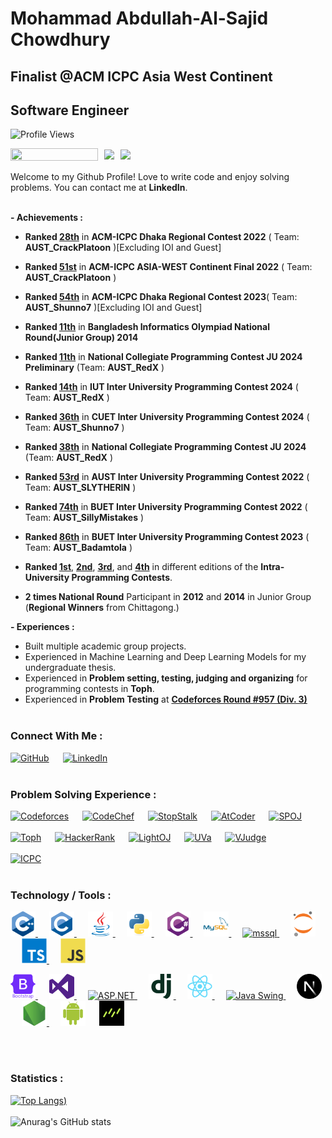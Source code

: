 # Mohammad Abdullah-Al-Sajid Chowdhury
## Finalist @ACM ICPC Asia West Continent 
## Software Engineer

![Profile Views](https://komarev.com/ghpvc/?username=SajidAbdullah729&color=orange)

<p align="left" style="display: flex; gap: 10px; align-items: center;">
  <a href="https://codeforces.com/profile/SajidAbdullah" style="display: inline-block;">
    <img src="https://img.shields.io/badge/Codeforces-1613-0000FF?style=for-the-badge&logo=codeforces" width="140" height="20">
  </a>
  <a href="https://www.codechef.com/users/lawliet11235" style="display: inline-block;">
    <img src="https://cp-logo.vercel.app/codechef/lawliet11235?logo=true">
  </a>
  <a href="https://atcoder.jp/users/Lawliet112358" style="display: inline-block;">
    <img src="https://cp-logo.vercel.app/atcoder/Lawliet112358?logo=true">
  </a>
</p>


Welcome to my Github Profile! Love to write code and enjoy solving problems. You can contact me at **LinkedIn**.
<br></br>

**- Achievements :**

* **Ranked [28th](https://web.archive.org/web/20230531214941/https://algo.codemarshal.org/contests/dhaka-22/standings)** in **ACM-ICPC Dhaka Regional Contest 2022** ( Team: **AUST_CrackPlatoon** )[Excluding IOI and Guest]
* **Ranked [51st](https://icpc.global/regionals/finder/ICPCKolkataKanpur-2023/standings)** in **ACM-ICPC ASIA-WEST Continent Final 2022** ( Team: **AUST_CrackPlatoon** )
* **Ranked [54th](https://icpc.global/regionals/finder/Dhaka-2024/standings)**  in **ACM-ICPC Dhaka Regional Contest 2023**( Team: **AUST_Shunno7** )[Excluding IOI and Guest]
* **Ranked [11th](https://web.archive.org/web/20230405143627/https://algo.codemarshal.org/contests/bio-nr-2014-j)** in **Bangladesh Informatics Olympiad National Round(Junior Group) 2014**
* **Ranked [11th](https://bapsoj.org/contests/ncpc-preliminary-ju-2023/standings)** in **National Collegiate Programming Contest JU 2024 Preliminary** (Team: **AUST_RedX** )  
* **Ranked [14th](https://toph.co/c/iut-11th-national-ict-fest-2024/standings)** in **IUT Inter University Programming Contest 2024** ( Team: **AUST_RedX** )
* **Ranked [36th](https://toph.co/c/cuet-inter-university-codestorm-1-0/standings)** in **CUET Inter University Programming Contest 2024** ( Team: **AUST_Shunno7** ) 
* **Ranked [38th](https://bapsoj.org/contests/ncpc-onsite-2023-hosted-by-ju/standings)** in **National Collegiate Programming Contest JU 2024** (Team: **AUST_RedX** )
* **Ranked [53rd](https://web.archive.org/web/20221201173754/https://algo.codemarshal.org/contests/aust-2022/standings)** in **AUST Inter University Programming Contest 2022** ( Team: **AUST_SLYTHERIN** )   
* **Ranked [74th](https://toph.co/c/buet-inter-university-2022/standings)** in **BUET Inter University Programming Contest 2022** ( Team: **AUST_SillyMistakes** )
* **Ranked [86th](https://toph.co/c/buet-inter-university-2023/standings)** in **BUET Inter University Programming Contest 2023** ( Team: **AUST_Badamtola** ) 

* **Ranked [1st](https://toph.co/contests/training/g2jtqtr/standings)**, **[2nd](https://toph.co/contests/training/6p8qhfa/standings)**, **[3rd](https://toph.co/contests/training/ah224ff/standings)**, and **[4th](https://toph.co/contests/training/wph37wb/standings)** in different editions of the **Intra-University Programming Contests**.
* **2 times National Round** Participant in **2012** and **2014** in Junior Group (**Regional Winners** from Chittagong.)   


**- Experiences :**
* Built multiple academic group projects.  
* Experienced in Machine Learning and Deep Learning Models for my undergraduate thesis.   
* Experienced in **Problem setting, testing, judging and organizing** for programming contests in **Toph**.
* Experienced in **Problem Testing** at  **[Codeforces Round #957 (Div. 3)](https://codeforces.com/blog/entry/131368)**
<br></br>
### Connect With Me :
[![GitHub](https://img.shields.io/badge/GitHub-181717?style=for-the-badge&logo=github&logoColor=white)](https://github.com/SajidAbdullah729)
&emsp;
[![LinkedIn](https://img.shields.io/badge/LinkedIn-0A66C2?style=for-the-badge&logo=linkedin&logoColor=white)](https://www.linkedin.com/in/mohammad-abdullah-al-sajid-chowdhury-software-engineer)
<br></br>
### Problem Solving Experience :

[![Codeforces](https://img.shields.io/badge/Codeforces-1F8ACB?style=for-the-badge&logo=codeforces&logoColor=white)](https://codeforces.com/profile/SajidAbdullah) 
&emsp;
[![CodeChef](https://img.shields.io/badge/CodeChef-5B4638?style=for-the-badge&logo=codechef&logoColor=white)](https://www.codechef.com/users/lawliet11235)
&emsp;
[![StopStalk](https://img.shields.io/badge/StopStalk-800000?style=for-the-badge&logo=stopstalk&logoColor=white)](https://www.stopstalk.com/user/profile/SajidAbdullah)
&emsp;
[![AtCoder](https://img.shields.io/badge/AtCoder-1E90FF?style=for-the-badge&logo=atcoder&logoColor=white)](https://atcoder.jp/users/Lawliet112358)
&emsp;
[![SPOJ](https://img.shields.io/badge/SPOJ-0C0C0C?style=for-the-badge&logo=spoj&logoColor=white)](https://www.spoj.com/users/lawliet112358)
 <br></br>
[![Toph](https://img.shields.io/badge/Toph-FF5722?style=for-the-badge&logo=toph&logoColor=white)](https://toph.co/u/SajidAbdullah)
&emsp;
[![HackerRank](https://img.shields.io/badge/HackerRank-2EC866?style=for-the-badge&logo=hackerrank&logoColor=white)](https://www.hackerrank.com/sajidabdullah729) 
&emsp;
[![LightOJ](https://img.shields.io/badge/LightOJ-AA0000?style=for-the-badge&logo=lightoj&logoColor=white)](https://lightoj.com/user/sajidabdullah)
&emsp;
[![UVa](https://img.shields.io/badge/UVa%20Online%20Judge-00599C?style=for-the-badge&logo=uva&logoColor=white)](https://uhunt.onlinejudge.org/id/1075940)
&emsp;
[![VJudge](https://img.shields.io/badge/VJudge-007ACC?style=for-the-badge&logo=vjudge&logoColor=white)](https://vjudge.net/user/Lawliet112358)
<br></br>
[![ICPC](https://img.shields.io/badge/ICPC-1F8ACB?style=for-the-badge&logo=icpc&logoColor=white)](https://icpc.global/ICPCID/O5VOX4CA0KRM)
<br></br>
### Technology / Tools :


<p align="left">
  <a href="https://www.w3schools.com/cpp/" target="_blank" rel="noreferrer"> <img src="https://raw.githubusercontent.com/devicons/devicon/master/icons/cplusplus/cplusplus-original.svg" alt="cplusplus" width="40" height="40"/> </a>
 &emsp;
  <a href="https://www.w3schools.com/c/" target="_blank" rel="noreferrer"> <img src="https://raw.githubusercontent.com/devicons/devicon/master/icons/c/c-original.svg" alt="c" width="40" height="40"/> </a>
  &emsp; 
 <a href="https://www.java.com" target="_blank" rel="noreferrer"> <img src="https://raw.githubusercontent.com/devicons/devicon/master/icons/java/java-original.svg" alt="java" width="40" height="40"/> </a>
  &emsp; 
 <a href="https://www.python.org" target="_blank" rel="noreferrer"> <img src="https://raw.githubusercontent.com/devicons/devicon/master/icons/python/python-original.svg" alt="python" width="40" height="40"/> </a>
  &emsp; 
 <a href="https://www.w3schools.com/cs/" target="_blank" rel="noreferrer"> <img src="https://raw.githubusercontent.com/devicons/devicon/master/icons/csharp/csharp-original.svg" alt="csharp" width="40" height="40"/> </a>
  &emsp; 
 <a href="https://www.mysql.com/" target="_blank" rel="noreferrer"> <img src="https://raw.githubusercontent.com/devicons/devicon/master/icons/mysql/mysql-original-wordmark.svg" alt="mysql" width="40" height="40"/> </a>
  &emsp;
 <a href="https://www.microsoft.com/en-us/sql-server" target="_blank" rel="noreferrer"> <img src="https://www.svgrepo.com/show/303229/microsoft-sql-server-logo.svg" alt="mssql" width="40" height="40"/> </a>
  &emsp;
 <a href="https://jupyter.org/" target="_blank" rel="noreferrer"> <img src="https://raw.githubusercontent.com/devicons/devicon/master/icons/jupyter/jupyter-original.svg" alt="Jupyter Notebook" width="40" height="40"/> </a>
  &emsp;
<a href="https://www.typescriptlang.org/" target="_blank" rel="noreferrer"> 
  <img src="https://raw.githubusercontent.com/devicons/devicon/master/icons/typescript/typescript-original.svg" 
       alt="TypeScript" width="40" height="40"/> 
</a>
 &emsp;
<a href="https://developer.mozilla.org/en-US/docs/Web/JavaScript" target="_blank" rel="noreferrer"> 
  <img src="https://raw.githubusercontent.com/devicons/devicon/master/icons/javascript/javascript-original.svg" 
       alt="JavaScript" width="40" height="40"/> 
</a>
  
 <a href="https://getbootstrap.com" target="_blank" rel="noreferrer"> <img src="https://raw.githubusercontent.com/devicons/devicon/master/icons/bootstrap/bootstrap-plain-wordmark.svg" alt="bootstrap" width="40" height="40"/> </a>
   &emsp;
  <a href="https://code.visualstudio.com/" target="_blank" rel="noreferrer"> <img src="https://raw.githubusercontent.com/devicons/devicon/master/icons/visualstudio/visualstudio-plain.svg" alt="Visual Studio Code" width="40" height="40"/> </a> 
 &emsp;
<a href="https://dotnet.microsoft.com/apps/aspnet" target="_blank" rel="noreferrer">
  <img src="https://upload.wikimedia.org/wikipedia/commons/e/ee/.NET_Core_Logo.svg" 
       alt="ASP.NET" width="40" height="40"/>
</a>
 &emsp;
<a href="https://www.djangoproject.com/" target="_blank" rel="noreferrer"> 
  <img src="https://raw.githubusercontent.com/devicons/devicon/master/icons/django/django-plain.svg" 
       alt="Django" width="40" height="40"/> 
</a>
 &emsp;
<a href="https://reactjs.org/" target="_blank" rel="noreferrer">
  <img src="https://raw.githubusercontent.com/devicons/devicon/master/icons/react/react-original.svg" 
       alt="React" width="40" height="40"/>
</a>
 &emsp;
<a href="https://docs.oracle.com/javase/8/docs/technotes/guides/swing/" target="_blank" rel="noreferrer">
  <img src="https://upload.wikimedia.org/wikipedia/en/3/30/Java_programming_language_logo.svg" 
       alt="Java Swing" width="40" height="40"/>
</a>
 &emsp;
<a href="https://nextjs.org/" target="_blank" rel="noreferrer"> 
  <img src="https://raw.githubusercontent.com/devicons/devicon/master/icons/nextjs/nextjs-original.svg" 
       alt="Next.js" width="40" height="40"/> 
</a>
 &emsp;
<a href="https://nodejs.org/" target="_blank" rel="noreferrer"> 
  <img src="https://raw.githubusercontent.com/devicons/devicon/master/icons/nodejs/nodejs-original.svg" 
       alt="Node.js" width="40" height="40"/> 
</a>
  &emsp;
  <a href="https://developer.android.com/studio" target="_blank" rel="noreferrer">
  <img src="https://raw.githubusercontent.com/devicons/devicon/master/icons/android/android-original.svg" 
       alt="Android Studio" width="40" height="40"/></a>
&emsp;
<a href="https://orm.drizzle.team/" target="_blank" rel="noreferrer">
  <img src="https://github.com/SajidAbdullah729/SajidAbdullah729/blob/main/assets/drizzle.png" alt="Drizzle ORM" width="40" height="40"/>
</a>
</p>



<br></br>
### Statistics :
[![Top Langs](https://github-readme-stats.vercel.app/api/top-langs/?username=SajidAbdullah729&show_icons=true&theme=merko&langs_count=10))](https://github.com/anuraghazra/github-readme-stats)
<br></br>
![Anurag's GitHub stats](https://github-readme-stats.vercel.app/api?username=SajidAbdullah729&show_icons=true&theme=merko)












